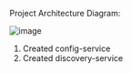 Project Architecture Diagram: 

![image](https://github.com/user-attachments/assets/9468ee2d-368a-4a4e-ac3f-6f64c3170cd5)


1. Created config-service
2. Created discovery-service
